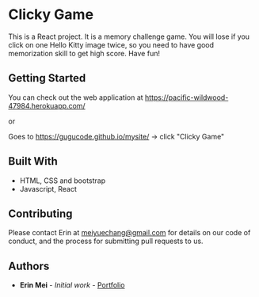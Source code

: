 # Clicky Game

This is a React project. It is a memory challenge game. You will lose if you click on one Hello Kitty image twice, so you need to have good memorization skill to get high score. Have fun!

## Getting Started

You can check out the web application at https://pacific-wildwood-47984.herokuapp.com/

or 

Goes to  https://gugucode.github.io/mysite/ -> click "Clicky Game"


## Built With

* HTML, CSS  and bootstrap 
* Javascript, React 

## Contributing

Please contact Erin at meiyuechang@gmail.com for details on our code of conduct, and the process for submitting pull requests to us.

## Authors

* **Erin Mei** - *Initial work* - [Portfolio](https://gugucode.github.io/mysite/)
